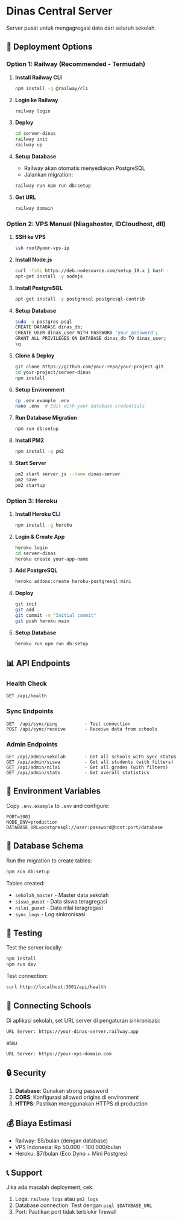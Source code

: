 # Dinas Central Server

Server pusat untuk mengagregasi data dari seluruh sekolah.

## 🚀 Deployment Options

### Option 1: Railway (Recommended - Termudah)

1. **Install Railway CLI**
   ```bash
   npm install -g @railway/cli
   ```

2. **Login ke Railway**
   ```bash
   railway login
   ```

3. **Deploy**
   ```bash
   cd server-dinas
   railway init
   railway up
   ```

4. **Setup Database**
   - Railway akan otomatis menyediakan PostgreSQL
   - Jalankan migration:
   ```bash
   railway run npm run db:setup
   ```

5. **Get URL**
   ```bash
   railway domain
   ```

### Option 2: VPS Manual (Niagahoster, IDCloudhost, dll)

1. **SSH ke VPS**
   ```bash
   ssh root@your-vps-ip
   ```

2. **Install Node.js**
   ```bash
   curl -fsSL https://deb.nodesource.com/setup_18.x | bash -
   apt-get install -y nodejs
   ```

3. **Install PostgreSQL**
   ```bash
   apt-get install -y postgresql postgresql-contrib
   ```

4. **Setup Database**
   ```bash
   sudo -u postgres psql
   CREATE DATABASE dinas_db;
   CREATE USER dinas_user WITH PASSWORD 'your_password';
   GRANT ALL PRIVILEGES ON DATABASE dinas_db TO dinas_user;
   \q
   ```

5. **Clone & Deploy**
   ```bash
   git clone https://github.com/your-repo/your-project.git
   cd your-project/server-dinas
   npm install
   ```

6. **Setup Environment**
   ```bash
   cp .env.example .env
   nano .env  # Edit with your database credentials
   ```

7. **Run Database Migration**
   ```bash
   npm run db:setup
   ```

8. **Install PM2**
   ```bash
   npm install -g pm2
   ```

9. **Start Server**
   ```bash
   pm2 start server.js --name dinas-server
   pm2 save
   pm2 startup
   ```

### Option 3: Heroku

1. **Install Heroku CLI**
   ```bash
   npm install -g heroku
   ```

2. **Login & Create App**
   ```bash
   heroku login
   cd server-dinas
   heroku create your-app-name
   ```

3. **Add PostgreSQL**
   ```bash
   heroku addons:create heroku-postgresql:mini
   ```

4. **Deploy**
   ```bash
   git init
   git add .
   git commit -m "Initial commit"
   git push heroku main
   ```

5. **Setup Database**
   ```bash
   heroku run npm run db:setup
   ```

## 📊 API Endpoints

### Health Check
```
GET /api/health
```

### Sync Endpoints
```
GET  /api/sync/ping          - Test connection
POST /api/sync/receive       - Receive data from schools
```

### Admin Endpoints
```
GET /api/admin/sekolah       - Get all schools with sync status
GET /api/admin/siswa         - Get all students (with filters)
GET /api/admin/nilai         - Get all grades (with filters)
GET /api/admin/stats         - Get overall statistics
```

## 🔧 Environment Variables

Copy `.env.example` to `.env` and configure:

```env
PORT=3001
NODE_ENV=production
DATABASE_URL=postgresql://user:password@host:port/database
```

## 📝 Database Schema

Run the migration to create tables:

```bash
npm run db:setup
```

Tables created:
- `sekolah_master` - Master data sekolah
- `siswa_pusat` - Data siswa teragregasi
- `nilai_pusat` - Data nilai teragregasi
- `sync_logs` - Log sinkronisasi

## 🧪 Testing

Test the server locally:

```bash
npm install
npm run dev
```

Test connection:
```bash
curl http://localhost:3001/api/health
```

## 📱 Connecting Schools

Di aplikasi sekolah, set URL server di pengaturan sinkronisasi:

```
URL Server: https://your-dinas-server.railway.app
```

atau

```
URL Server: https://your-vps-domain.com
```

## 🔒 Security

1. **Database**: Gunakan strong password
2. **CORS**: Konfigurasi allowed origins di environment
3. **HTTPS**: Pastikan menggunakan HTTPS di production

## 💰 Biaya Estimasi

- Railway: $5/bulan (dengan database)
- VPS Indonesia: Rp 50.000 - 100.000/bulan
- Heroku: $7/bulan (Eco Dyno + Mini Postgres)

## 📞 Support

Jika ada masalah deployment, cek:
1. Logs: `railway logs` atau `pm2 logs`
2. Database connection: Test dengan `psql $DATABASE_URL`
3. Port: Pastikan port tidak terblokir firewall
